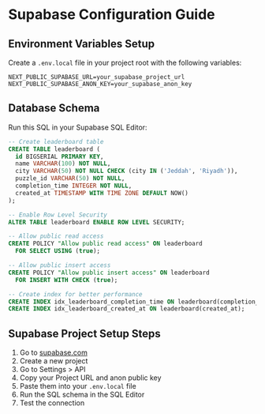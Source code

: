 # Supabase Configuration Guide

## Environment Variables Setup

Create a `.env.local` file in your project root with the following variables:

```env
NEXT_PUBLIC_SUPABASE_URL=your_supabase_project_url
NEXT_PUBLIC_SUPABASE_ANON_KEY=your_supabase_anon_key
```

## Database Schema

Run this SQL in your Supabase SQL Editor:

```sql
-- Create leaderboard table
CREATE TABLE leaderboard (
  id BIGSERIAL PRIMARY KEY,
  name VARCHAR(100) NOT NULL,
  city VARCHAR(50) NOT NULL CHECK (city IN ('Jeddah', 'Riyadh')),
  puzzle_id VARCHAR(50) NOT NULL,
  completion_time INTEGER NOT NULL,
  created_at TIMESTAMP WITH TIME ZONE DEFAULT NOW()
);

-- Enable Row Level Security
ALTER TABLE leaderboard ENABLE ROW LEVEL SECURITY;

-- Allow public read access
CREATE POLICY "Allow public read access" ON leaderboard
  FOR SELECT USING (true);

-- Allow public insert access
CREATE POLICY "Allow public insert access" ON leaderboard
  FOR INSERT WITH CHECK (true);

-- Create index for better performance
CREATE INDEX idx_leaderboard_completion_time ON leaderboard(completion_time);
CREATE INDEX idx_leaderboard_created_at ON leaderboard(created_at);
```

## Supabase Project Setup Steps

1. Go to [supabase.com](https://supabase.com)
2. Create a new project
3. Go to Settings > API
4. Copy your Project URL and anon public key
5. Paste them into your `.env.local` file
6. Run the SQL schema in the SQL Editor
7. Test the connection
